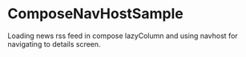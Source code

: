 # ComposeNavHostSample
Loading news rss feed in compose lazyColumn and using navhost for navigating to details screen.
